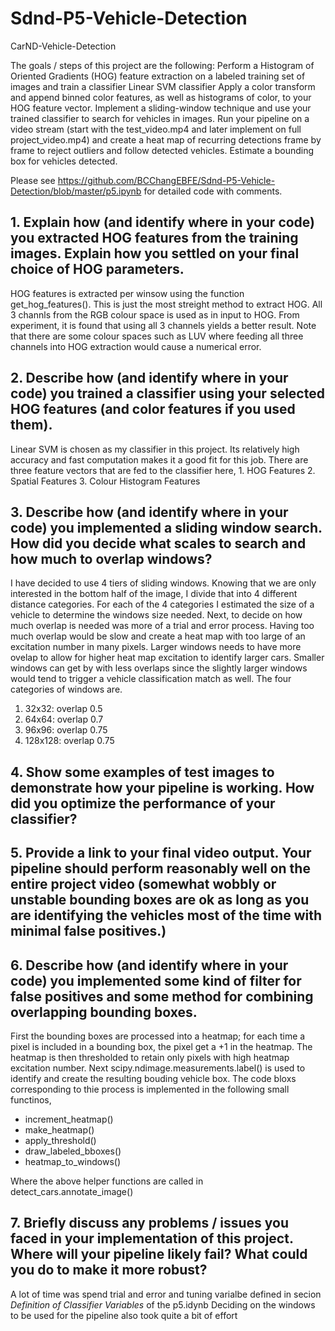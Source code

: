 # Sdnd-P5-Vehicle-Detection
CarND-Vehicle-Detection

The goals / steps of this project are the following:
Perform a Histogram of Oriented Gradients (HOG) feature extraction on a labeled training set of images and train a classifier Linear SVM classifier
Apply a color transform and append binned color features, as well as histograms of color, to your HOG feature vector.
Implement a sliding-window technique and use your trained classifier to search for vehicles in images.
Run your pipeline on a video stream (start with the test_video.mp4 and later implement on full project_video.mp4) and create a heat map of recurring detections frame by frame to reject outliers and follow detected vehicles.
Estimate a bounding box for vehicles detected.

Please see https://github.com/BCChangEBFE/Sdnd-P5-Vehicle-Detection/blob/master/p5.ipynb for detailed code with comments.

## 1. Explain how (and identify where in your code) you extracted HOG features from the training images. Explain how you settled on your final choice of HOG parameters.

HOG features is extracted per winsow using the function get_hog_features(). This is just the most streight method to extract HOG. 
All 3 channls from the RGB colour space is used as in input to HOG. 
From experiment, it is found that using all 3 channels yields a better result. Note that there are some colour spaces such as LUV where feeding all three channels into HOG extraction would cause a numerical error.

## 2. Describe how (and identify where in your code) you trained a classifier using your selected HOG features (and color features if you used them).

Linear SVM is chosen as my classifier in this project. Its relatively high accuracy and fast computation makes it a good fit for this job. There are three feature vectors that are fed to the classifier here, 
	1. HOG Features
	2. Spatial Features
	3. Colour Histogram Features

## 3. Describe how (and identify where in your code) you implemented a sliding window search. How did you decide what scales to search and how much to overlap windows?

I have decided to use 4 tiers of sliding windows. Knowing that we are only interested in the bottom half of the image, I divide that into 4 different distance categories. For each of the 4 categories I estimated the size of a vehicle to determine the windows size needed. Next, to decide on how much overlap is needed was more of a trial and error process. Having too much overlap would be slow and create a heat map with too large of an excitation number in many pixels. Larger windows needs to have more ovelap to allow for higher heat map excitation to identify larger cars. Smaller windows can get by with less overlaps since the slightly larger windows would tend to trigger a vehicle classification match as well. The four categories of windows are.  
  1. 32x32: overlap 0.5
  2. 64x64: overlap 0.7
  3. 96x96: overlap 0.75
  4. 128x128: overlap 0.75
  
## 4. Show some examples of test images to demonstrate how your pipeline is working. How did you optimize the performance of your classifier?


## 5. Provide a link to your final video output. Your pipeline should perform reasonably well on the entire project video (somewhat wobbly or unstable bounding boxes are ok as long as you are identifying the vehicles most of the time with minimal false positives.)


## 6. Describe how (and identify where in your code) you implemented some kind of filter for false positives and some method for combining overlapping bounding boxes.
  First the bounding boxes are processed into a heatmap; for each time a pixel is included in a bounding box, the pixel get a +1 in the heatmap. The heatmap is then thresholded to retain only pixels with high heatmap excitation number. Next scipy.ndimage.measurements.label() is used to identify and create the resulting bouding vehicle box. The code bloxs corresponding to thie process is implemented in the following small functinos,
  - increment_heatmap()
  - make_heatmap()
  - apply_threshold()
  - draw_labeled_bboxes()
  - heatmap_to_windows()

Where the above helper functions are called in detect_cars.annotate_image()

## 7. Briefly discuss any problems / issues you faced in your implementation of this project. Where will your pipeline likely fail? What could you do to make it more robust?
  A lot of time was spend trial and error and tuning varialbe defined in secion *Definition of Classifier Variables* of the p5.idynb
  Deciding on the windows to be used for the pipeline also took quite a bit of effort
